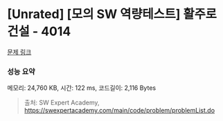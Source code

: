 # [Unrated] [모의 SW 역량테스트] 활주로 건설 - 4014 

[문제 링크](https://swexpertacademy.com/main/code/problem/problemDetail.do?contestProbId=AWIeW7FakkUDFAVH) 

### 성능 요약

메모리: 24,760 KB, 시간: 122 ms, 코드길이: 2,116 Bytes



> 출처: SW Expert Academy, https://swexpertacademy.com/main/code/problem/problemList.do